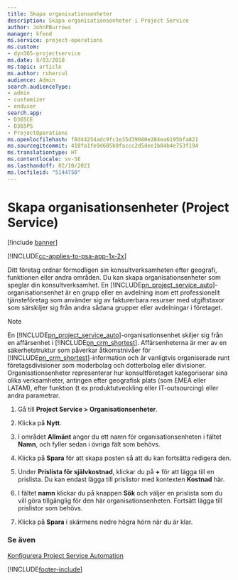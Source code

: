 ```yaml
---
title: Skapa organisationsenheter
description: Skapa organisationsenheter i Project Service
author: JohnPBurrows
manager: kfend
ms.service: project-operations
ms.custom:
- dyn365-projectservice
ms.date: 8/03/2018
ms.topic: article
ms.author: ruhercul
audience: Admin
search.audienceType:
- admin
- customizer
- enduser
search.app:
- D365CE
- D365PS
- ProjectOperations
ms.openlocfilehash: f8d44254adc9fc1e35d39080e284ea6195bfa821
ms.sourcegitcommit: 418fa1fe9d605b8faccc2d5dee1b04b4e753f194
ms.translationtype: HT
ms.contentlocale: sv-SE
ms.lasthandoff: 02/10/2021
ms.locfileid: "5144750"
---
```

# <a name="create-organizational-units-project-service"></a>Skapa organisationsenheter (Project Service)

[!include [banner](../includes/psa-now-project-operations.md)]

[!INCLUDE[cc-applies-to-psa-app-1x-2x](../includes/cc-applies-to-psa-app-1x-2x.md)]

Ditt företag ordnar förmodligen sin konsultverksamheten efter geografi, funktionen eller andra områden. Du kan skapa organisationsenheter som speglar din konsultverksamhet. En [!INCLUDE[pn_project_service_auto](../includes/pn-project-service-auto.md)]-organisationsenhet är en grupp eller en avdelning inom ett professionellt tjänsteföretag som använder sig av fakturerbara resurser med utgiftstaxor som särskiljer sig från andra sådana grupper eller avdelningar i företaget.  
  
> [!NOTE]
>  En [!INCLUDE[pn_project_service_auto](../includes/pn-project-service-auto.md)]-organisationsenhet skiljer sig från en affärsenhet i [!INCLUDE[pn_crm_shortest](../includes/pn-crm-shortest.md)]. Affärsenheterna är mer av en säkerhetstruktur som påverkar åtkomstnivåer för [!INCLUDE[pn_crm_shortest](../includes/pn-crm-shortest.md)]-information och är vanligtvis organiserade runt företagsdivisioner som moderbolag och dotterbolag eller divisioner. Organisationsenheter representerar hur konsultföretaget kategoriserar sina olika verksamheter, antingen efter geografisk plats (som EMEA eller LATAM), efter funktion (t ex produktutveckling eller IT-outsourcing) eller andra parametrar.  
  
1.  Gå till **Project Service > Organisationsenheter**.  
  
2.  Klicka på **Nytt**.  
  
3.  I området **Allmänt** anger du ett namn för organisationsenheten i fältet **Namn**, och fyller sedan i övriga fält som behövs.  
  
4.  Klicka på **Spara** för att skapa posten så att du kan fortsätta redigera den.  
  
5.  Under **Prislista för självkostnad**, klickar du på **+** för att lägga till en prislista. Du kan endast lägga till prislistor med kontexten **Kostnad** här.  
  
6.  I fältet **namn** klickar du på knappen **Sök** och väljer en prislista som du vill göra tillgänglig för den här organisationsenheten. Fortsätt lägga till prislistor som behövs.  
  
7.  Klicka på **Spara** i skärmens nedre högra hörn när du är klar.  
  
### <a name="see-also"></a>Se även  
 [Konfigurera Project Service Automation](../psa/configure.md)


[!INCLUDE[footer-include](../includes/footer-banner.md)]
